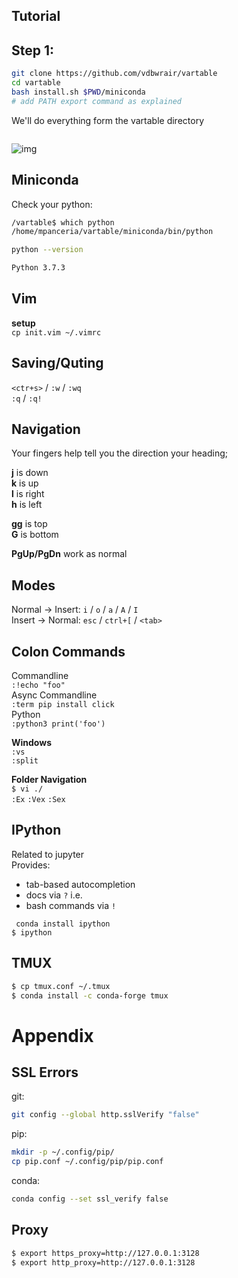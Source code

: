 ## Tutorial

Step 1: 
-------

```bash
git clone https://github.com/vdbwrair/vartable
cd vartable
bash install.sh $PWD/miniconda
# add PATH export command as explained 
```

We'll do everything form the vartable directory
```bash
```
![img](https://i.stack.imgur.com/EmgN3.gif)


Miniconda
----------
Check your python:
```bash
/vartable$ which python
/home/mpanceria/vartable/miniconda/bin/python
```
```bash
python --version

Python 3.7.3
```


Vim
----
**setup**  
`cp init.vim ~/.vimrc`  

Saving/Quting
-------------
`<ctr+s>` / `:w` / `:wq`   
`:q` / `:q!` 

Navigation
----------

Your fingers help tell you the direction your heading;

__j__ is down  
__k__ is up  
__l__ is right   
__h__ is left  

**gg** is top  
**G**  is bottom  

**PgUp/PgDn** work as normal  

Modes
-----
Normal -> Insert:  `i` / `o` / `a` / `A` / `I`  
Insert -> Normal:  `esc` / `ctrl+[` / `<tab>`



Colon Commands
------------
Commandline  
`:!echo "foo"`  
Async Commandline  
`:term pip install click`  
Python  
`:python3 print('foo')`  

__Windows__  
`:vs`  
`:split`  

__Folder Navigation__  
` $ vi ./ `  
`:Ex`
`:Vex`
`:Sex`

IPython
----
Related to jupyter  
Provides:  
 * tab-based autocompletion
 * docs via `?` i.e.
 * bash commands via `!`


` conda install ipython`  
` $ ipython `


TMUX
----
```bash
$ cp tmux.conf ~/.tmux
$ conda install -c conda-forge tmux
```

Appendix
=========

SSL Errors
----------
git:
```bash
git config --global http.sslVerify "false" 

```
pip:  
```bash
mkdir -p ~/.config/pip/
cp pip.conf ~/.config/pip/pip.conf
```
conda:
```bash
conda config --set ssl_verify false 
```


Proxy
-----
```bash
$ export https_proxy=http://127.0.0.1:3128
$ export http_proxy=http://127.0.0.1:3128
```
